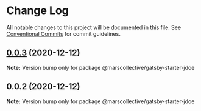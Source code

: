 # Change Log

All notable changes to this project will be documented in this file.
See [Conventional Commits](https://conventionalcommits.org) for commit guidelines.

## [0.0.3](https://github.com/marscollective/gatsby-theme-jdoe/compare/@marscollective/gatsby-starter-jdoe@0.0.2...@marscollective/gatsby-starter-jdoe@0.0.3) (2020-12-12)

**Note:** Version bump only for package @marscollective/gatsby-starter-jdoe





## 0.0.2 (2020-12-12)

**Note:** Version bump only for package @marscollective/gatsby-starter-jdoe
